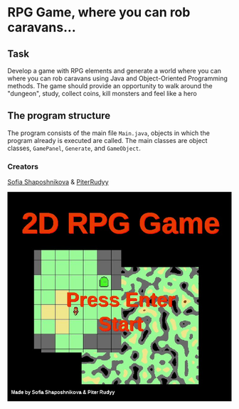 # RPG Game, where you can rob caravans...

## Task

Develop a game with RPG elements and generate a world where you can where you can rob caravans using Java and Object-Oriented Programming methods.
The game should provide an opportunity to walk around the "dungeon", study, collect coins, kill monsters and feel like a hero

## The program structure

The program consists of the main file `Main.java`, objects in which the program already is executed are called.
The main classes are object classes, `GamePanel`, `Generate`, and `GameObject`.

### Creators
[Sofia Shaposhnikova](https://github.com/Teasotea) & [PiterRudyy](https://github.com/PiterRudyy )

![](https://github.com/Teasotea/RPG_IASA_project_2021/blob/master/img/2d_RPG.jpg)
